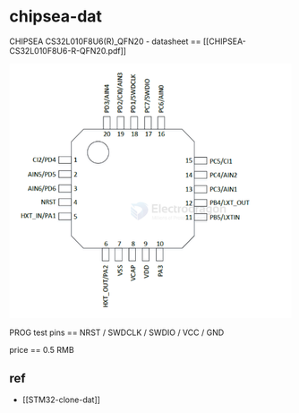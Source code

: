 
# chipsea-dat

CHIPSEA CS32L010F8U6(R)_QFN20 - datasheet == [[CHIPSEA-CS32L010F8U6-R-QFN20.pdf]]

![](2025-07-13-01-37-41.png)

PROG test pins == NRST / SWDCLK / SWDIO / VCC / GND

price == 0.5 RMB 

## ref 

- [[STM32-clone-dat]]